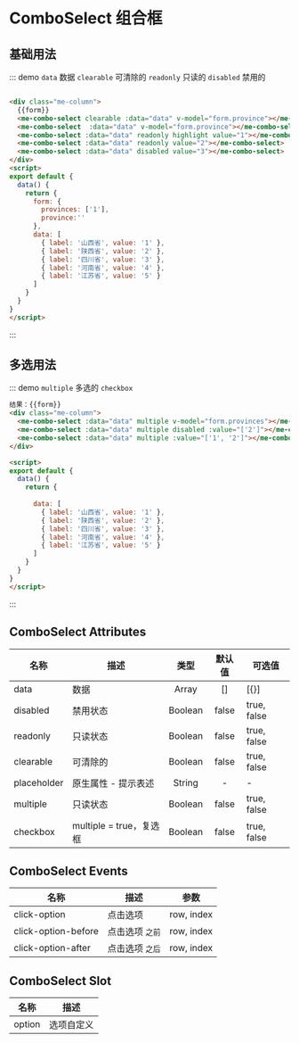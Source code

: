 
# ComboSelect 组合框

## 基础用法
::: demo `data` 数据 `clearable` 可清除的 `readonly` 只读的 `disabled` 禁用的
```html

<div class="me-column">
  {{form}}
  <me-combo-select clearable :data="data" v-model="form.province"></me-combo-select>
  <me-combo-select  :data="data" v-model="form.province"></me-combo-select>
  <me-combo-select :data="data" readonly highlight value="1"></me-combo-select>
  <me-combo-select :data="data" readonly value="2"></me-combo-select>
  <me-combo-select :data="data" disabled value="3"></me-combo-select>
</div>
<script>
export default {
  data() {
    return {
      form: {
        provinces: ['1'],
        province:''
      },
      data: [
        { label: '山西省', value: '1' },
        { label: '陕西省', value: '2' },
        { label: '四川省', value: '3' },
        { label: '河南省', value: '4' },
        { label: '江苏省', value: '5' }
      ]
    }
  }
}
</script>
```
:::

## 多选用法
::: demo `multiple` 多选的 `checkbox`
```html
结果：{{form}}
<div class="me-column">
  <me-combo-select :data="data" multiple v-model="form.provinces"></me-combo-select>
  <me-combo-select :data="data" multiple disabled :value="['2']"></me-combo-select>
  <me-combo-select :data="data" multiple :value="['1', '2']"></me-combo-select>
</div>

<script>
export default {
  data() {
    return {
      
      data: [
        { label: '山西省', value: '1' },
        { label: '陕西省', value: '2' },
        { label: '四川省', value: '3' },
        { label: '河南省', value: '4' },
        { label: '江苏省', value: '5' }
      ]
    }
  }
}
</script>
```
:::


## ComboSelect Attributes
| 名称        | 描述                    |  类型   | 默认值 | 可选值      |
| ----------- | ----------------------- | :-----: | :----: | ----------- |
| data        | 数据                    |  Array  |   []   | [{}]        |
| disabled    | 禁用状态                | Boolean | false  | true, false |
| readonly    | 只读状态                | Boolean | false  | true, false |
| clearable   | 可清除的                | Boolean | false  | true, false |
| placeholder | 原生属性 - 提示表述     | String  |   -    | -           |
| multiple    | 只读状态                | Boolean | false  | true, false |
| checkbox    | multiple = true，复选框 | Boolean | false  | true, false |

## ComboSelect Events
| 名称                | 描述            |    参数    |
| ------------------- | --------------- | :--------: |
| click-option        | 点击选项        | row, index |
| click-option-before | 点击选项 `之前` | row, index |
| click-option-after  | 点击选项 `之后` | row, index |

## ComboSelect Slot
| 名称   | 描述       |
| ------ | ---------- |
| option | 选项自定义 |